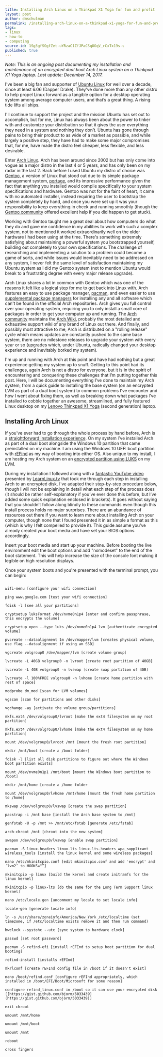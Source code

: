 ```yaml
---
title: Installing Arch Linux on a Thinkpad X1 Yoga for fun and profit
layout: post
author: dmschulman
permalink: /installing-arch-linux-on-a-thinkpad-x1-yoga-for-fun-and-profit/
tags:
- linux
- how-to
- computing
source-id: 1Sg3gfSOgfZet-uYRzaC1ZfJPaCSqOOqV_rCxTx19s-s
published: true
---
```

*Note: This is an ongoing post documenting my installation and maintenance of an encrypted dual boot Arch Linux system on a Thinkpad X1 Yoga laptop. Last update: December 14, 2017.*

I've been a big fan and supporter of [Ubuntu Linux](https://www.ubuntu.com/) for well over a decade, since at least 6.06 (Dapper Drake). They’ve done more than any other distro to help propel Linux forward as a tangible option for a desktop operating system among average computer users, and that’s a great thing. A rising tide lifts all ships.

I'll continue to support the project and the mission Ubuntu has set out to accomplish, but for me, Linux has always been about the power to tinker with and customize your distribution so that it gives the user everything they need in a system and nothing they don’t. Ubuntu has gone through pains to bring their product to as wide of a market as possible, and while largely a positive step, they have had to make some major compromises that, for me, have made the distro feel cheaper, less flexible, and less desirable. 

Enter [Arch Linux](https://www.archlinux.org/). Arch has been around since 2002 but has only come into vogue as a major distro in the last 4 or 5 years, and has only been on my radar in the last 2. Back before I used Ubuntu my distro of choice was [Gentoo](https://www.gentoo.org/), a version of Linux that stood out due to its simple package management system, [portage](https://wiki.gentoo.org/wiki/Portage), and its impressive performance given the fact that anything you installed would compile specifically to your system specifications and hardware. Gentoo was not for the faint of heart, it came with no automated installer, instead requiring the user to bootstrap the system completely by hand, and once you were set up it was your responsibility to keep everything in check and running smoothly (though the [Gentoo community](https://forums.gentoo.org/) offered excellent help if you did happen to get stuck).

Working with Gentoo taught me a great deal about how computers do what they do and gave me confidence in my abilities to work with such a complex system, not to mentioned it worked extraordinarily well on the older hardware I had been using at the time. There's something extremely satisfying about maintaining a powerful system you bootstrapped yourself, building out completely to your own specifications. The challenge of researching and implementing a solution to a problem could become a game of sorts, and while issues would inevitably need to be addressed on any system, I never felt the same level of satisfaction maintaining my Ubuntu system as I did my Gentoo system (not to mention Ubuntu would break to a frustrating degree with every major release upgrade).

Arch Linux shares a lot in common with Gentoo which was one of the reasons it felt like a logical step for me to get back into Linux with. Arch features an easy to use package manager, [pacman](https://wiki.archlinux.org/index.php/pacman), and even easier to use [supplemental package managers](https://wiki.archlinux.org/index.php/AUR_helpers) for installing any and all software which can't be found in the official Arch repositories. Arch gives you full control over your operating system, requiring you to only install a small core of packages in order to get your computer up and running. The [Arch community](https://bbs.archlinux.org/) maintains the [Arch Wiki](https://wiki.archlinux.org/), probably the most detailed and exhaustive support wiki of any brand of Linux out there. And finally, and possibly most attractive to me, Arch is distributed on a "rolling release" cycle which means updates are constantly pushed to the same base system, there are no milestone releases to upgrade your system with every year or so (upgrades which, under Ubuntu, radically changed your desktop experience and inevitably borked my system).

I'm up and running with Arch at this point and have had nothing but a great experience getting my system up to snuff. Getting to this point had its challenges, again Arch is not a distro for everyone, but it is in the spirit of encountering and conquering these challenges that I’m putting together this post. Here, I will be documenting everything I’ve done to maintain my Arch system, from a quick guide to installing the base system (on an encrypted LVM as part of a dual boot system) to common problems I’ve encounter and how I went about fixing them, as well as breaking down what packages I’ve installed to cobble together an awesome, streamlined, and fully featured Linux desktop on my [Lenovo Thinkpad X1 Yoga](https://www3.lenovo.com/us/en/laptops/thinkpad/thinkpad-x/Thinkpad-X1-Yoga-2nd-Gen/p/22TP2TXX12Y) (second generation) laptop.

## Installing Arch Linux

If you've ever had to go through the whole process by hand before, Arch is a [straightforward installation experience](https://wiki.archlinux.org/index.php/installation_guide). On my system I’ve installed Arch as part of a dual boot alongside the Windows 10 partition that came preinstalled on my machine. I am using the Windows 10 UEFI boot partition with [rEFind](http://www.rodsbooks.com/refind/) as my way of booting into either OS. Also unique to my install, I am hosting my Arch system on an [encrypted partition using LUKS](https://wiki.archlinux.org/index.php/Dm-crypt/Encrypting_an_entire_system) on my LVM.

During my installation I followed along with a [fantastic YouTube video](https://www.youtube.com/watch?v=gB1N00wj3bw) presented by [LearnLinux.tv](https://www.learnlinux.tv/) that took me through each step in installing Arch to an encrypted disk. I've adapted their step-by-step procedure below, though I will not be explaining in detail what each step of the process does (it should be rather self-explanatory if you’ve ever done this before, but I’ve added some quick explanation enclosed in brackets). It goes without saying that you shouldn’t follow along blindly to these commands even though this install process holds no major surprises. There are an abundance of resources out there if you want to learn more about installing Arch on your computer, though none that I found presented it in as simple a format as this (which is why I felt compelled to provide it). This guide assume you’ve already created your boot media and have set your BIOS options accordingly.

Insert your boot media and start up your machine. Before booting the live environment edit the boot options and add "nomodeset" to the end of the boot statement. This will help increase the size of the console font making it legible on high resolution displays.

Once your system boots and you're presented with the terminal prompt, you can begin:

```

wifi-menu [configure your wifi connection]

ping www.google.com [test your wifi connection]

fdisk -l [see all your partitions]

cryptsetup luksFormat /dev/nvme0n1p4 [enter and confirm passphrase, this encrypts the volume]

cryptsetup open --type luks /dev/nvme0n1p4 lvm [authenticate encrypted volume]

pvcreate --dataalignment 1m /dev/mapper/lvm [creates physical volume, use flag --dataalignment if using an SSD]

vgcreate volgroup0 /dev/mapper/lvm [create volume group]

lvcreate -L 40GB volgroup0 -n lvroot [create root partition of 40GB]

lvcreate -L 4GB volgroup0 -n lvswap [create swap partition of 4GB]

lvcreate -l 100%FREE volgroup0 -n lvhome [create home partition with rest of space]

modprobe dm_mod [scan for LVM volumes]

vgscan [scan for partitions and other disks] 

vgchange -ay [activate the volume group/partitions]

mkfs.ext4 /dev/volgroup0/lvroot [make the ext4 filesystem on my root partition]

mkfs.ext4 /dev/volgroup0/lvhome [make the ext4 filesystem on my home partition]

mount /dev/volgroup0/lvroot /mnt [mount the fresh root partition]

mkdir /mnt/boot [create a /boot folder]

fdisk -l [list all disk partitions to figure out where the Windows boot partition exists]

mount /dev/nvme0n1p1 /mnt/boot [mount the WIndows boot partition to /boot]

mkdir /mnt/home [create a /home folder

mount /dev/volgroup0/lvhome /mnt/home [mount the fresh home partition to /home]

mkswap /dev/volgroup0/lvswap [create the swap partition]

pacstrap -i /mnt base [install the Arch base system to /mnt]

genfstab -U -p /mnt >> /mnt/etc/fstab [generate /etc/fstab]

arch-chroot /mnt [chroot into the new system]

swapon /dev/volgroup0/lvswap [enable swap partition]

pacman -S linux-headers linux-lts linux-lts-headers wpa_supplicant wireless_tools [install the linux kernel and some wireless packages]

nano /etc/mkinitcpio.conf [edit mkinitcpio.conf and add 'encrypt' and ‘lvm2’ to HOOKS="”]

mkinitcpio -p linux [build the kernel and create initramfs for the linux kernel]

mkinitcpio -p linux-lts [do the same for the Long Term Support linux kernel]

nano /etc/locale.gen [uncomment my locale to set locale info]

locale-gen [generate locale info]

ln -s /usr/share/zoneinfo/America/New_York /etc/localtime (set timezone, if /etc/localtime exists remove it and then run command)

hwclock --systohc --utc [sync system to hardware clock]

passwd [set root password]

pacman -S refind-efi [install rEFInd to setup boot partition for dual booting]

refind-install [installs rEFInd]

mkrlconf [create rEFInd config file in /boot if it doesn't exist]

nano /boot/refind.conf [configure rEFInd appropriately, which installed in /boot/EFI/Boot/Microsoft for some reason]

configure refind_linux.conf in /boot so it can use your encrypted disk [[https://gist.github.com/bjorm/5033439](https://gist.github.com/bjorm/5033439)]

exit chroot 

umount /mnt/home

umount /mnt/boot

umount /mnt

reboot 

cross fingers

```


